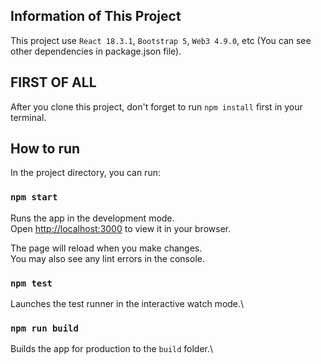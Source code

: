 ## Information of This Project 
This project use `React 18.3.1`, `Bootstrap 5`, `Web3 4.9.0`, etc (You can see other dependencies in package.json file).

## FIRST OF ALL
After you clone this project, don't forget to run `npm install` first in your terminal.

## How to run

In the project directory, you can run:

### `npm start`

Runs the app in the development mode.\
Open [http://localhost:3000](http://localhost:3000) to view it in your browser.

The page will reload when you make changes.\
You may also see any lint errors in the console.

### `npm test`

Launches the test runner in the interactive watch mode.\

### `npm run build`

Builds the app for production to the `build` folder.\
